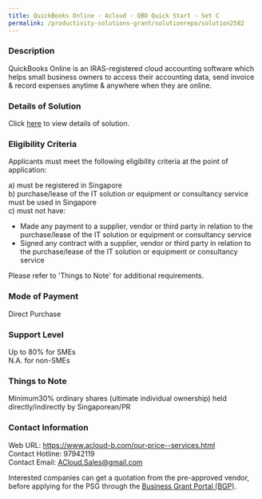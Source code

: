 ```yaml
---
title: QuickBooks Online - Acloud - QBO Quick Start - Set C
permalink: /productivity-solutions-grant/solutionrepo/solution2582
---
```


### Description

QuickBooks Online is an IRAS-registered cloud accounting software which helps small business owners to access their accounting data, send invoice & record expenses anytime & anywhere when they are online.

### Details of Solution

Click <a href='https://www.gobusiness.gov.sg/images/psg/ACloud_Bookkeeping_20200565_Desensitised_Annex_3_Part_3.pdf' target='_blank' rel='noopener'>here</a> to view details of solution.

### Eligibility Criteria

Applicants must meet the following eligibility criteria at the point of application:

a) must be registered in Singapore <br>
b) purchase/lease of the IT solution or equipment or consultancy service must be used in Singapore <br>
c) must not have:
- Made any payment to a supplier, vendor or third party in relation to the purchase/lease of the IT solution or equipment or consultancy service
- Signed any contract with a supplier, vendor or third party in relation to the purchase/lease of the IT solution or equipment or consultancy service

Please refer to 'Things to Note' for additional requirements.

### Mode of Payment
Direct Purchase

### Support Level
Up to 80% for SMEs <br>
N.A. for non-SMEs

### Things to Note
Minimum30% ordinary shares (ultimate individual ownership) held directly/indirectly by Singaporean/PR

### Contact Information
Web URL: https://www.acloud-b.com/our-price--services.html <br>Contact Hotline: 97942119 <br>Contact Email: ACloud.Sales@gmail.com <br>

Interested companies can get a quotation from the pre-approved vendor, before applying for the PSG through the <a target='_blank' rel='noopener' href='https://www.businessgrants.gov.sg/'>Business Grant Portal (BGP)</a>.
